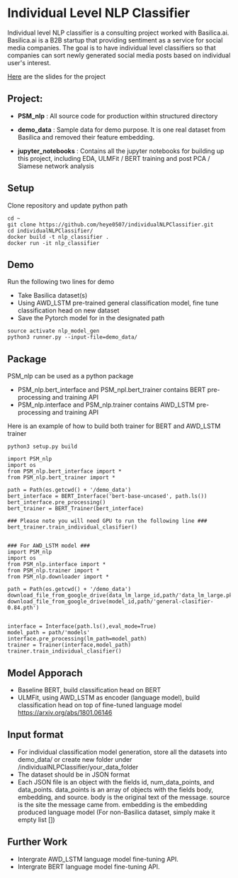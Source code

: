 # Individual Level NLP Classifier
Individual level NLP classifier is a consulting project worked with Basilica.ai. Basilica.ai is a B2B startup that providing sentiment as a service for social media companies. The goal is to have individual level classifiers so that companies can sort newly generated social media posts based on individual user's interest.

[Here](https://docs.google.com/presentation/d/1sYz4yeRL0rFM4c1ScgJoM6id3RIu6Fh1wfRQ1_rghFA/edit#slide=id.p) are the slides for the project


## Project:

- **PSM_nlp** : All source code for production within structured directory

- **demo_data** :  Sample data for demo purpose. It is one real dataset from Basilica and removed their feature embedding.

- **jupyter_notebooks** : Contains all the jupyter notebooks for building up this project, including EDA, ULMFit / BERT training and post PCA / Siamese network analysis

## Setup
Clone repository and update python path
```
cd ~
git clone https://github.com/heye0507/individualNLPClassifier.git
cd individualNLPClassifier/
docker build -t nlp_classifier .
docker run -it nlp_classifier
```


## Demo
Run the following two lines for demo

- Take Basilica dataset(s)
- Using AWD_LSTM pre-trained general classification model, fine tune classification head on new dataset
- Save the Pytorch model for in the designated path
```
source activate nlp_model_gen
python3 runner.py --input-file=demo_data/
```
## Package

PSM_nlp can be used as a python package

- PSM_nlp.bert_interface and PSM_npl.bert_trainer contains BERT pre-processing and training API
- PSM_nlp.interface and PSM_nlp.trainer contains AWD_LSTM pre-processing and training API

Here is an example of how to build both trainer for BERT and AWD_LSTM trainer

```
python3 setup.py build

import PSM_nlp
import os
from PSM_nlp.bert_interface import *
from PSM_nlp.bert_trainer import *

path = Path(os.getcwd() + '/demo_data')
bert_interface = BERT_Interface('bert-base-uncased', path.ls())
bert_interface.pre_processing()
bert_trainer = BERT_Trainer(bert_interface)

### Please note you will need GPU to run the following line ###
bert_trainer.train_individual_clasifier()


### For AWD_LSTM model ###
import PSM_nlp
import os
from PSM_nlp.interface import *
from PSM_nlp.trainer import *
from PSM_nlp.downloader import *

path = Path(os.getcwd() + '/demo_data')
download_file_from_google_drive(data_lm_large_id,path/'data_lm_large.pkl')
download_file_from_google_drive(model_id,path/'general-clasifier-0.84.pth')


interface = Interface(path.ls(),eval_mode=True)
model_path = path/'models'
interface.pre_processing(lm_path=model_path) 
trainer = Trainer(interface,model_path)
trainer.train_individual_clasifier()
```


## Model Apporach 
- Baseline BERT, build classification head on BERT
- ULMFit, using AWD_LSTM as encoder (language model), build classification head on top of fine-tuned language model https://arxiv.org/abs/1801.06146

## Input format
- For individual classification model generation, store all the datasets into demo_data/ or create new folder under /individualNLPClassifier/your_data_folder
- The dataset should be in JSON format
- Each JSON file is an object with the fields id, num_data_points, and data_points. data_points is an array of objects with the fields body, embedding, and source. body is the original text of the message. source is the site the message came from. embedding is the embedding produced language model (For non-Basilica dataset, simply make it empty list [])

## Further Work
- Intergrate AWD_LSTM language model fine-tuning API. 
- Intergrate BERT language model fine-tuning API.


